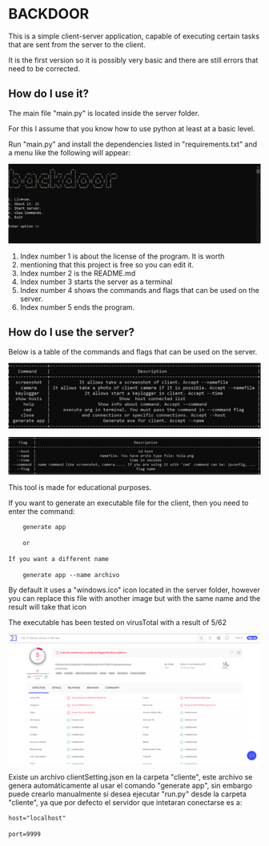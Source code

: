 # BACKDOOR

This is a simple client-server application, capable of executing certain tasks that are sent from the server to the client.

It is the first version so it is possibly very basic and there are still errors that need to be corrected.


## How do I use it?
The main file "main.py" is located inside the server folder.

For this I assume that you know how to use python at least at a basic level.

Run "main.py" and install the dependencies listed in "requirements.txt" and a menu like the following will appear:

![alt text](img/menu.png)

1. Index number 1 is about the license of the program. It is worth
2. mentioning that this project is free so you can edit it.
3. Index number 2 is the README.md
4. Index number 3 starts the server as a terminal
5. Index number 4 shows the commands and flags that can be used on the server.
6. Index number 5 ends the program.


## How do I use the server?

Below is a table of the commands and flags that can be used on the server.

![commands.png](img/commands.png)

![flags.png](img/flags.png)


This tool is made for educational purposes.

If you want to generate an executable file for the client, then you need to enter the command:

        generate app

        or

    If you want a different name

        generate app --name archivo

By default it uses a "windows.ico" icon located in the server folder, however you can replace this file with another image but with the same name and the result will take that icon

The executable has been tested on virusTotal with a result of 5/62

![flags.png](img/virustotal.png)

Existe un archivo clientSetting.json en la carpeta "cliente", este archivo se genera automáticamente al usar el comando "generate app", sin embargo puede crearlo manualmente si desea ejecutar "run.py" desde la carpeta "cliente", ya que por defecto el servidor que intetaran conectarse es a:

    host="localhost"

    port=9999